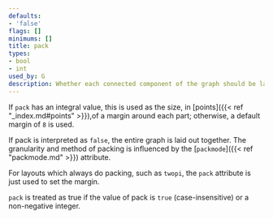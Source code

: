 ```yaml
---
defaults:
- 'false'
flags: []
minimums: []
title: pack
types:
- bool
- int
used_by: G
description: Whether each connected component of the graph should be laid out separately, and then the graphs packed together.
---
```

If `pack` has an integral value, this is used as the size,
in [points]({{< ref "_index.md#points" >}}),of a margin around each part; otherwise, a default
margin of `8` is used.

If pack is interpreted as `false`, the entire graph is laid out together.
The granularity and method of packing is influenced by the
[`packmode`]({{< ref "packmode.md" >}}) attribute.

For layouts which always do packing, such as `twopi`, the `pack`
attribute is just used to set the margin.

`pack` is treated as true if the value of pack is `true` (case-insensitive)
or a non-negative integer.
